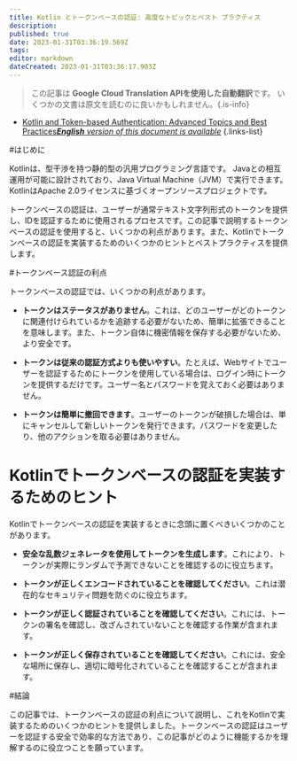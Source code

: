 ```yaml
---
title: Kotlin とトークンベースの認証: 高度なトピックとベスト プラクティス
description: 
published: true
date: 2023-01-31T03:36:19.569Z
tags: 
editor: markdown
dateCreated: 2023-01-31T03:36:17.903Z
---
```


> この記事は **Google Cloud Translation APIを使用した自動翻訳**です。
いくつかの文書は原文を読むのに良いかもしれません。{.is-info}
- [Kotlin and Token-based Authentication: Advanced Topics and Best Practices***English** version of this document is available*](/en/Knowledge-base/Kotlin/kotlin-and-token-based-authentication-advanced-topics-and-best-practices)
{.links-list}



#はじめに

Kotlinは、型干渉を持つ静的型の汎用プログラミング言語です。 Javaとの相互運用が可能に設計されており、Java Virtual Machine（JVM）で実行できます。 KotlinはApache 2.0ライセンスに基づくオープンソースプロジェクトです。

トークンベースの認証は、ユーザーが通常テキスト文字列形式のトークンを提供し、IDを認証するために使用されるプロセスです。この記事で説明するトークンベースの認証を使用すると、いくつかの利点があります。また、Kotlinでトークンベースの認証を実装するためのいくつかのヒントとベストプラクティスを提供します。

#トークンベース認証の利点

トークンベースの認証では、いくつかの利点があります。

- **トークンはステータスがありません**。これは、どのユーザーがどのトークンに関連付けられているかを追跡する必要がないため、簡単に拡張できることを意味します。また、トークン自体に機密情報を保存する必要がないため、より安全です。

- **トークンは従来の認証方式よりも使いやすい**。たとえば、Webサイトでユーザーを認証するためにトークンを使用している場合は、ログイン時にトークンを提供するだけです。ユーザー名とパスワードを覚えておく必要はありません。

- **トークンは簡単に撤回できます**。ユーザーのトークンが破損した場合は、単にキャンセルして新しいトークンを発行できます。パスワードを変更したり、他のアクションを取る必要はありません。

# Kotlinでトークンベースの認証を実装するためのヒント

Kotlinでトークンベースの認証を実装するときに念頭に置くべきいくつかのことがあります。

- **安全な乱数ジェネレータを使用してトークンを生成します**。これにより、トークンが実際にランダムで予測できないことを確認するのに役立ちます。

- **トークンが正しくエンコードされていることを確認してください**。これは潜在的なセキュリティ問題を防ぐのに役立ちます。

- **トークンが正しく認証されていることを確認してください**。これには、トークンの署名を確認し、改ざんされていないことを確認する作業が含まれます。

- **トークンが正しく保存されていることを確認してください**。これには、安全な場所に保存し、適切に暗号化されていることを確認することが含まれます。

#結論

この記事では、トークンベースの認証の利点について説明し、これをKotlinで実装するためのいくつかのヒントを提供しました。トークンベースの認証はユーザーを認証する安全で効率的な方法であり、この記事がどのように機能するかを理解するのに役立つことを願っています。